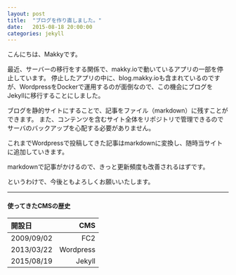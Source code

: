 ```yaml
---
layout: post
title:  "ブログを作り直しました。"
date:   2015-08-18 20:00:00
categories: jekyll
---
```


こんにちは、Makkyです。

最近、サーバーの移行をする関係で、makky.ioで動いているアプリの一部を停止しています。
停止したアプリの中に、blog.makky.ioも含まれているのですが、WordpressをDockerで運用するのが面倒なので、この機会にブログをJekyllに移行することにしました。

ブログを静的サイトにすることで、記事をファイル（markdown）に残すことができます。
また、コンテンツを含むサイト全体をリポジトリで管理できるのでサーバのバックアップを心配する必要がありません。

これまでWordpressで投稿してきた記事はmarkdownに変換し、随時当サイトに追加していきます。

markdownで記事がかけるので、きっと更新頻度も改善されるはずです。

というわけで、今後ともよろしくお願いいたします。

----

#### 使ってきたCMSの歴史

| 開設日      |    CMS   |
|:-----------|----------:|
| 2009/09/02 |       FC2 |
| 2013/03/22 | Wordpress |
| 2015/08/19 |    Jekyll |
